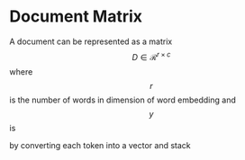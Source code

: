 # Document Matrix

A document can be represented as a matrix $$D \in \mathcal{R}^{r \times c}$$ where $$r$$ is the number of words in  dimension of word embedding and $$y$$ is 



 by converting each token into a vector and stack 


